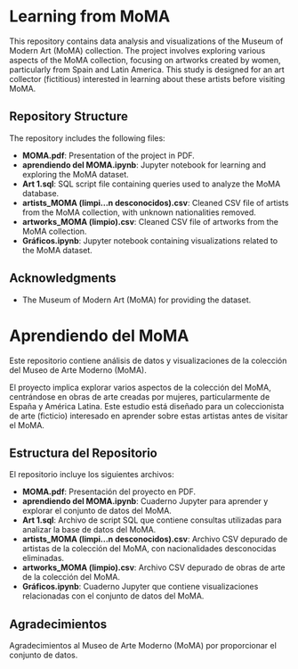  <h1>Learning from MoMA</h1>
    <p>This repository contains data analysis and visualizations of the Museum of Modern Art (MoMA) collection. The project involves exploring various aspects of the MoMA collection, focusing on artworks created by women, particularly from Spain and Latin America. This study is designed for an art collector (fictitious) interested in learning about these artists before visiting MoMA.</p>

<h2>Repository Structure</h2>
    <p>The repository includes the following files:</p>
    <ul>
      <li><strong>MOMA.pdf</strong>: Presentation of the project in PDF.</li>  
      <li><strong>aprendiendo del MOMA.ipynb</strong>: Jupyter notebook for learning and exploring the MoMA dataset.</li>
      <li><strong>Art 1.sql</strong>: SQL script file containing queries used to analyze the MoMA database.</li>
      <li><strong>artists_MOMA (limpi...n desconocidos).csv</strong>: Cleaned CSV file of artists from the MoMA collection, with unknown nationalities removed.</li>
      <li><strong>artworks_MOMA (limpio).csv</strong>: Cleaned CSV file of artworks from the MoMA collection.</li>
      <li><strong>Gráficos.ipynb</strong>: Jupyter notebook containing visualizations related to the MoMA dataset.</li>
    </ul>

<h2>Acknowledgments</h2>
    <ul>
        <li>The Museum of Modern Art (MoMA) for providing the dataset.</li>
    </ul>
 
<h1>Aprendiendo del MoMA</h1>
 <p>Este repositorio contiene análisis de datos y visualizaciones de la colección del Museo de Arte Moderno (MoMA).</p>
 <p>El proyecto implica explorar varios aspectos de la colección del MoMA, centrándose en obras de arte creadas por mujeres, particularmente de España y América Latina. Este estudio está diseñado para un coleccionista de arte (ficticio) interesado en aprender sobre estas artistas antes de visitar el MoMA.</p>
<h2>Estructura del Repositorio</h2>
 <p>El repositorio incluye los siguientes archivos:</p>
    <ul>
        <li><strong>MOMA.pdf</strong>: Presentación del proyecto en PDF.</li>
        <li><strong>aprendiendo del MOMA.ipynb</strong>: Cuaderno Jupyter para aprender y explorar el conjunto de datos del MoMA.</li>
        <li><strong>Art 1.sql</strong>: Archivo de script SQL que contiene consultas utilizadas para analizar la base de datos del MoMA.</li>
        <li><strong>artists_MOMA (limpi...n desconocidos).csv</strong>: Archivo CSV depurado de artistas de la colección del MoMA, con nacionalidades desconocidas eliminadas.</li>
        <li><strong>artworks_MOMA (limpio).csv</strong>: Archivo CSV depurado de obras de arte de la colección del MoMA.</li>
        <li><strong>Gráficos.ipynb</strong>: Cuaderno Jupyter que contiene visualizaciones relacionadas con el conjunto de datos del MoMA.</li>
    </ul>

<h2>Agradecimientos</h2>
   <p>Agradecimientos al Museo de Arte Moderno (MoMA) por proporcionar el conjunto de datos.</p>
